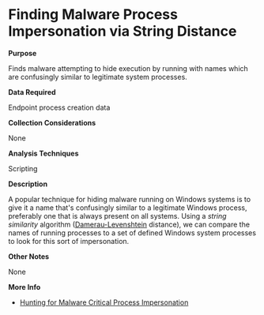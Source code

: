 # Finding Malware Process Impersonation via String Distance

**Purpose**

Finds malware attempting to hide execution by running with names which are confusingly similar to legitimate system processes.

**Data Required**

Endpoint process creation data

**Collection Considerations**

None

**Analysis Techniques**

Scripting

**Description**

A popular technique for hiding malware running on Windows systems is to give it a name that's confusingly similar to a legitimate Windows process, preferably one that is always present on all systems. Using a _string similarity_ algorithm ([Damerau-Levenshtein](https://en.wikipedia.org/wiki/Damerau%E2%80%93Levenshtein_distance) distance), we can compare the names of running processes to a set of defined Windows system processes to look for this sort of impersonation.

**Other Notes**

None

**More Info**

- [Hunting for Malware Critical Process Impersonation](http://detect-respond.blogspot.com/2016/11/hunting-for-malware-critical-process.html)